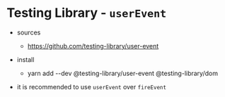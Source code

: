 # Testing Library - `userEvent`

- sources

  - https://github.com/testing-library/user-event

- install

  - yarn add --dev @testing-library/user-event @testing-library/dom

- it is recommended to use `userEvent` over `fireEvent`
